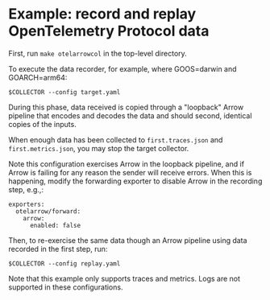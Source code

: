 # Example: record and replay OpenTelemetry Protocol data

First, run `make otelarrowcol` in the top-level directory.

To execute the data recorder, for example, where GOOS=darwin and GOARCH=arm64:

```
$COLLECTOR --config target.yaml
```

During this phase, data received is copied through a "loopback" Arrow
pipeline that encodes and decodes the data and should second,
identical copies of the inputs.

When enough data has been collected to `first.traces.json` and
`first.metrics.json`, you may stop the target collector.

Note this configuration exercises Arrow in the loopback pipeline, and
if Arrow is failing for any reason the sender will receive errors.
When this is happening, modify the forwarding exporter to disable
Arrow in the recording step, e.g.,:

```
exporters:
  otelarrow/forward:
    arrow:
      enabled: false
```

Then, to re-exercise the same data though an Arrow pipeline using data
recorded in the first step, run:

```
$COLLECTOR --config replay.yaml
```

Note that this example only supports traces and metrics.  Logs are not
supported in these configurations.
